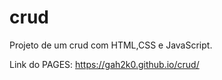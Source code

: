 # crud
Projeto de um crud com HTML,CSS e JavaScript.


Link do PAGES: https://gah2k0.github.io/crud/
